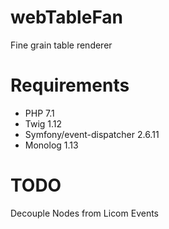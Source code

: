 # webTableFan
Fine grain table renderer

# Requirements
* PHP 7.1
* Twig 1.12
* Symfony/event-dispatcher 2.6.11
* Monolog 1.13



# TODO
Decouple Nodes from Licom Events